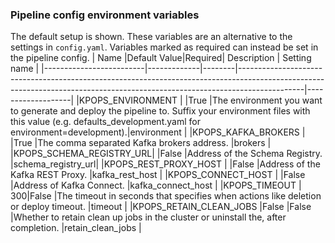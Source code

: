 ### Pipeline config environment variables

The default setup is shown. These variables are an alternative to the settings in `config.yaml`. Variables marked as required can instead be set in the pipeline config.
|          Name           |Default Value|Required|                                                                                Description                                                                                 |   Setting name    |
|-------------------------|-------------|--------|----------------------------------------------------------------------------------------------------------------------------------------------------------------------------|-------------------|
|KPOPS_ENVIRONMENT        |             |True    |The environment you want to generate and deploy the pipeline to. Suffix your environment files with this value (e.g. defaults_development.yaml for environment=development).|environment        |
|KPOPS_KAFKA_BROKERS      |             |True    |The comma separated Kafka brokers address.                                                                                                                                  |brokers            |
|KPOPS_SCHEMA_REGISTRY_URL|             |False   |Address of the Schema Registry.                                                                                                                                             |schema_registry_url|
|KPOPS_REST_PROXY_HOST    |             |False   |Address of the Kafka REST Proxy.                                                                                                                                            |kafka_rest_host    |
|KPOPS_CONNECT_HOST       |             |False   |Address of Kafka Connect.                                                                                                                                                   |kafka_connect_host |
|KPOPS_TIMEOUT            |          300|False   |The timeout in seconds that specifies when actions like deletion or deploy timeout.                                                                                         |timeout            |
|KPOPS_RETAIN_CLEAN_JOBS  |False        |False   |Whether to retain clean up jobs in the cluster or uninstall the, after completion.                                                                                          |retain_clean_jobs  |
